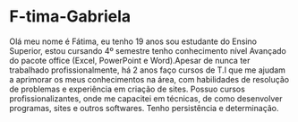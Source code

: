 # F-tima-Gabriela
Olá meu nome é Fátima, eu tenho 19 anos sou estudante do Ensino Superior, estou cursando 4º semestre 
tenho conhecimento nível Avançado do pacote office (Excel, PowerPoint e
Word).Apesar de nunca ter trabalhado profissionalmente, há 2 anos faço cursos de T.I
que me ajudam a aprimorar os meus conhecimentos na área, com habilidades de
resolução de problemas e experiência em criação de sites. Possuo cursos
profissionalizantes, onde me capacitei em técnicas, de como desenvolver programas,
sites e outros softwares. Tenho persistência e determinação.
